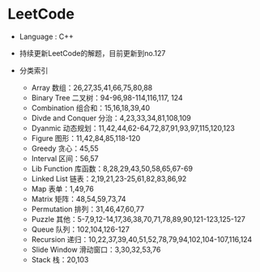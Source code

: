# LeetCode

* Language : C++

* 持续更新LeetCode的解题，目前更新到no.127

* 分类索引
  * Array 数组：26,27,35,41,66,75,80,88
  * Binary Tree 二叉树：94-96,98-114,116,117, 124
  * Combination 组合和：15,16,18,39,40
  * Divde and Conquer 分治：4,23,33,34,81,108,109
  * Dyanmic 动态规划：11,42,44,62-64,72,87,91,93,97,115,120,123
  * Figure 图形：11,42,84,85,118-120
  * Greedy 贪心：45,55
  * Interval 区间：56,57
  * Lib Function 库函数：8,28,29,43,50,58,65,67-69
  * Linked List 链表：2,19,21,23-25,61,82,83,86,92
  * Map 表单：1,49,76
  * Matrix 矩阵：48,54,59,73,74
  * Permutation 排列：31,46,47,60,77
  * Puzzle 其他：5-7,9,12-14,17,36,38,70,71,78,89,90,121-123,125-127
  * Queue 队列：102,104,126-127
  * Recursion 递归：10,22,37,39,40,51,52,78,79,94,102,104-107,116,124
  * Slide Window 滑动窗口：3,30,32,53,76
  * Stack 栈：20,103